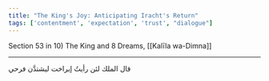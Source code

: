 ```yaml
---
title: "The King's Joy: Anticipating Iracht's Return"
tags: ['contentment', 'expectation', 'trust', "dialogue"]
---
```


 Section 53 in 10) The King and 8 Dreams, [[Kalīla wa-Dimna]]

---
قال الملك لئن رأيتُ إيراخت ليشتدَّن فرحي
